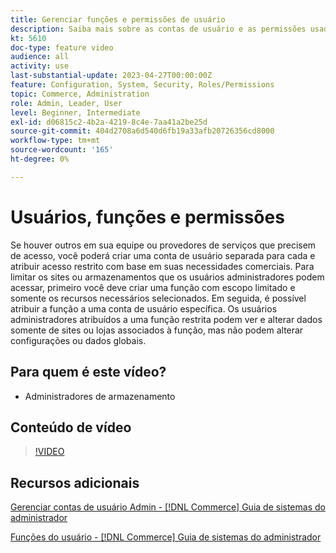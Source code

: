 ```yaml
---
title: Gerenciar funções e permissões de usuário
description: Saiba mais sobre as contas de usuário e as permissões usadas para controlar o acesso ao [!DNL Commerce] site e armazene dados no Administrador.
kt: 5610
doc-type: feature video
audience: all
activity: use
last-substantial-update: 2023-04-27T00:00:00Z
feature: Configuration, System, Security, Roles/Permissions
topic: Commerce, Administration
role: Admin, Leader, User
level: Beginner, Intermediate
exl-id: d06815c2-4b2a-4219-8c4e-7aa41a2be25d
source-git-commit: 404d2708a6d540d6fb19a33afb20726356cd8000
workflow-type: tm+mt
source-wordcount: '165'
ht-degree: 0%

---
```


# Usuários, funções e permissões

Se houver outros em sua equipe ou provedores de serviços que precisem de acesso, você poderá criar uma conta de usuário separada para cada e atribuir acesso restrito com base em suas necessidades comerciais. Para limitar os sites ou armazenamentos que os usuários administradores podem acessar, primeiro você deve criar uma função com escopo limitado e somente os recursos necessários selecionados. Em seguida, é possível atribuir a função a uma conta de usuário específica. Os usuários administradores atribuídos a uma função restrita podem ver e alterar dados somente de sites ou lojas associados à função, mas não podem alterar configurações ou dados globais.

## Para quem é este vídeo?

- Administradores de armazenamento

## Conteúdo de vídeo

>[!VIDEO](https://video.tv.adobe.com/v/343654?quality=12&learn=on)

## Recursos adicionais

[Gerenciar contas de usuário Admin - [!DNL Commerce] Guia de sistemas do administrador](https://experienceleague.adobe.com/docs/commerce-admin/systems/user-accounts/permissions-users-all.html)

[Funções do usuário - [!DNL Commerce] Guia de sistemas do administrador](https://experienceleague.adobe.com/docs/commerce-admin/systems/user-accounts/permissions-user-roles.html)
